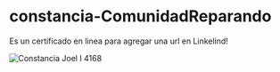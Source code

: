 # constancia-ComunidadReparando
Es un certificado en linea para agregar una url en Linkelind!

![Constancia Joel I 4168](https://user-images.githubusercontent.com/92814212/180574456-66dbbafe-534a-4751-936e-2961984e5d0d.png)
